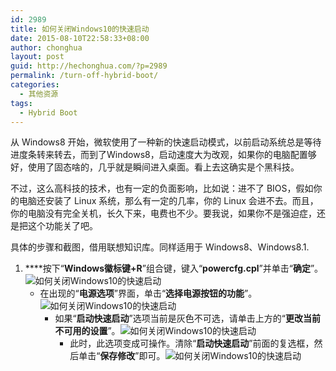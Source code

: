 ```yaml
---
id: 2989
title: 如何关闭Windows10的快速启动
date: 2015-08-10T22:58:33+08:00
author: chonghua
layout: post
guid: http://hechonghua.com/?p=2989
permalink: /turn-off-hybrid-boot/
categories:
  - 其他资源
tags:
  - Hybrid Boot
---
```

从 Windows8 开始，微软使用了一种新的快速启动模式，以前启动系统总是等待进度条转来转去，而到了Windows8，启动速度大为改观，如果你的电脑配置够好，使用了固态啥的，几乎就是瞬间进入桌面。看上去这确实是个黑科技。

<!--more-->

不过，这么高科技的技术，也有一定的负面影响，比如说：进不了 BIOS，假如你的电脑还安装了 Linux 系统，那么有一定的几率，你的 Linux 会进不去。而且，你的电脑没有完全关机，长久下来，电费也不少。要我说，如果你不是强迫症，还是把这个功能关了吧。

具体的步骤和截图，借用联想知识库。同样适用于 Windows8、Windows8.1.

  1. ****按下“**Windows徽标键+R**”组合键，键入“**powercfg.cpl**”并单击“**确定**”。<img style="margin: 0px" src="http://robotterm.ecare365.com/ZmptY2NtYW5hZ2Vy/p4data/Rdata/Rfiles/252.files/image001.jpg" alt="如何关闭Windows10的快速启动" /> 
      * 在出现的“**电源选项**”界面，单击“**选择电源按钮的功能**”。<img style="margin: 0px" src="http://robotterm.ecare365.com/ZmptY2NtYW5hZ2Vy/p4data/Rdata/Rfiles/252.files/image002.jpg" alt="如何关闭Windows10的快速启动" /> 
          * 如果“**启动快速启动**”选项当前是灰色不可选，请单击上方的“**更改当前不可用的设置**”。<img style="margin: 0px" src="http://robotterm.ecare365.com/ZmptY2NtYW5hZ2Vy/p4data/Rdata/Rfiles/252.files/image003.jpg" alt="如何关闭Windows10的快速启动" /> 
              * 此时，此选项变成可操作。清除“**启动快速启动**”前面的复选框，然后单击“**保存修改**”即可。<img style="margin: 0px" src="http://robotterm.ecare365.com/ZmptY2NtYW5hZ2Vy/p4data/Rdata/Rfiles/252.files/image004.jpg" alt="如何关闭Windows10的快速启动" /></ol>